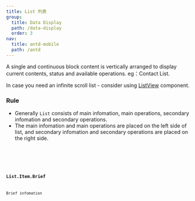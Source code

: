 ```yaml
---
title: List 列表
group:
  title: Data Display
  path: /data-display
  order: 3
nav:
  title: antd-mobile
  path: /antd
---
```


A single and continuous block content is vertically arranged to display current contents, status and available operations. eg：Contact List.

In case you need an infinite scroll list - consider using [ListView](https://mobile.ant.design/components/list-view/) component.

### Rule
- Generally `List` consists of main infomation, main operations, secondary infomation and secondary operations.
- The main infomation and main operations are placed on the left side of list, and secondary infomation and secondary operations are placed on the right side.

<code src="./demos/basic.tsx" />
<code src="./demos/form.tsx" />

<API/>

### List.Item.Brief

Brief infomation